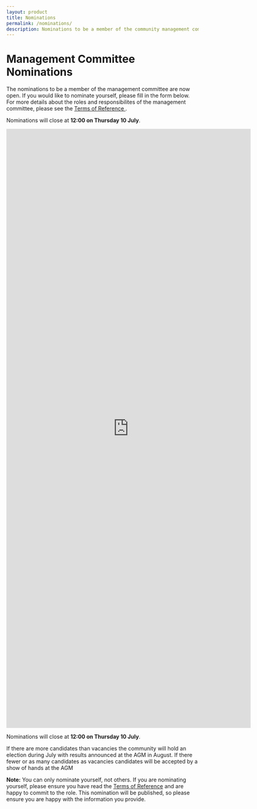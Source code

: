 ```yaml
---
layout: product
title: Nominations
permalink: /nominations/
description: Nominations to be a member of the community management committee for 2025 AGM.
---
```


# Management Committee Nominations
The nominations to be a member of the management committee are now open. If you would like to nominate yourself, please fill in the form below. For more details about the roles and responsibilites of the management committee, please see the [Terms of Reference ](/tor/).

Nominations will close at **12:00 on Thursday 10 July**.

<iframe src="https://docs.google.com/forms/d/e/1FAIpQLSeMWznVRC98YmdMflxgqQdKFh3xHRLCrYX0CNxlSmPIIM-hPw/viewform?embedded=true" width="640" height="1570" frameborder="0" marginheight="0" marginwidth="0">Loading…</iframe>

Nominations will close at **12:00 on Thursday 10 July**.

If there are more candidates than vacancies the community will hold an election during July with results announced at the AGM in August. If there fewer or as many candidates as vacancies candidates will be accepted by a show of hands at the AGM

**Note:** You can only nominate yourself, not others. If you are nominating yourself, please ensure you have read the [Terms of Reference](/tor/) and are happy to commit to the role. This nomination will be published, so please ensure you are happy with the information you provide.
